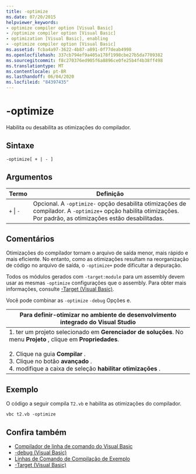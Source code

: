 ```yaml
---
title: -optimize
ms.date: 07/20/2015
helpviewer_keywords:
- optimize compiler option [Visual Basic]
- /optimize compiler option [Visual Basic]
- optimization [Visual Basic], enabling
- -optimize compiler option [Visual Basic]
ms.assetid: fcba4a97-3622-4b87-a891-0f77deab4998
ms.openlocfilehash: 337cb794ef9a405a178f1998cbe27b5da7709382
ms.sourcegitcommit: f8c270376ed905f6a8896ce0fe25b4f4b38ff498
ms.translationtype: MT
ms.contentlocale: pt-BR
ms.lasthandoff: 06/04/2020
ms.locfileid: "84397435"
---
```

# <a name="-optimize"></a>-optimize
Habilita ou desabilita as otimizações do compilador.  
  
## <a name="syntax"></a>Sintaxe  
  
```console  
-optimize[ + | - ]  
```  
  
## <a name="arguments"></a>Argumentos  
  
|Termo|Definição|  
|---|---|  
|`+` &#124; `-`|Opcional. A `-optimize-` opção desabilita otimizações de compilador. A `-optimize+` opção habilita otimizações. Por padrão, as otimizações estão desabilitadas.|  
  
## <a name="remarks"></a>Comentários  
 Otimizações do compilador tornam o arquivo de saída menor, mais rápido e mais eficiente. No entanto, como as otimizações resultam na reorganização de código no arquivo de saída, o `-optimize+` pode dificultar a depuração.  
  
 Todos os módulos gerados com `-target:module` para um assembly devem usar as mesmas `-optimize` configurações que o assembly. Para obter mais informações, consulte [-Target (Visual Basic)](target.md).  
  
 Você pode combinar as `-optimize` `-debug` Opções e.  
  
|Para definir-otimizar no ambiente de desenvolvimento integrado do Visual Studio|  
|---|  
|1. ter um projeto selecionado em **Gerenciador de soluções**. No menu **Projeto** , clique em **Propriedades**.<br />     <br />2. Clique na guia **Compilar** .<br />3. Clique no botão **avançado** .<br />4. modifique a caixa de seleção **habilitar otimizações** .|  
  
## <a name="example"></a>Exemplo  
 O código a seguir compila `T2.vb` e habilita as otimizações do compilador.  
  
```console
vbc t2.vb -optimize  
```  
  
## <a name="see-also"></a>Confira também

- [Compilador de linha de comando do Visual Basic](index.md)
- [-debug (Visual Basic)](debug.md)
- [Linhas de Comando de Compilação de Exemplo](sample-compilation-command-lines.md)
- [-Target (Visual Basic)](target.md)
